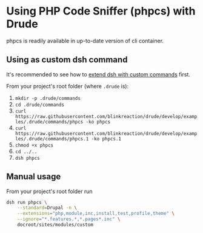 # Using PHP Code Sniffer (phpcs) with Drude

phpcs is readily available in up-to-date version of cli container.

## Using as custom dsh command

It's recommended to see how to [extend dsh with custom commands](custom-commands.md) first.

From your project's root folder (where `.drude` is):

1. `mkdir -p .drude/commands`  
2. `cd .drude/commands`  
3. `curl https://raw.githubusercontent.com/blinkreaction/drude/develop/examples/.drude/commands/phpcs -ko phpcs`
4. `curl https://raw.githubusercontent.com/blinkreaction/drude/develop/examples/.drude/commands/phpcs.1 -ko phpcs.1`
5. `chmod +x phpcs`
6. `cd ../..`
7. `dsh phpcs`

## Manual usage

From your project's root folder run

```bash
dsh run phpcs \
    --standard=Drupal -n \
    --extensions="php,module,inc,install,test,profile,theme" \
    --ignore="*.features.*,*.pages*.inc" \
    docroot/sites/modules/custom
```
